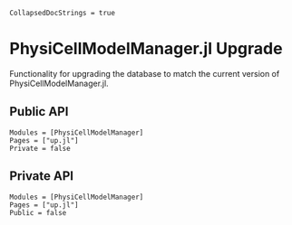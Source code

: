 ```@meta
CollapsedDocStrings = true
```

# PhysiCellModelManager.jl Upgrade

Functionality for upgrading the database to match the current version of PhysiCellModelManager.jl.

## Public API
```@autodocs
Modules = [PhysiCellModelManager]
Pages = ["up.jl"]
Private = false
```

## Private API
```@autodocs
Modules = [PhysiCellModelManager]
Pages = ["up.jl"]
Public = false
```